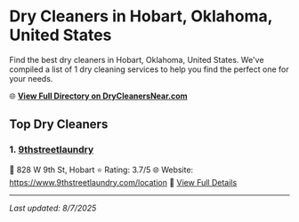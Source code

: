 # Dry Cleaners in Hobart, Oklahoma, United States

Find the best dry cleaners in Hobart, Oklahoma, United States. We've compiled a list of 1 dry cleaning services to help you find the perfect one for your needs.

🌐 **[View Full Directory on DryCleanersNear.com](https://drycleanersnear.com/city/US/Oklahoma/Hobart)**

## Top Dry Cleaners

### 1. [9thstreetlaundry](https://drycleanersnear.com/dryCleaner/686b2a27b03055c802e0e9b8/9thstreetlaundry)
📍 828 W 9th St, Hobart
⭐ Rating: 3.7/5
🌐 Website: https://www.9thstreetlaundry.com/location
🔗 [View Full Details](https://drycleanersnear.com/dryCleaner/686b2a27b03055c802e0e9b8/9thstreetlaundry)


---

*Last updated: 8/7/2025*
